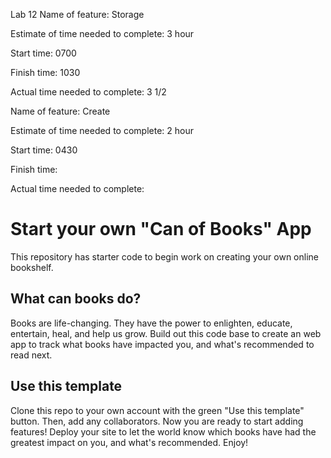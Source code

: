 



  Lab 12
Name of feature: Storage

Estimate of time needed to complete: 3 hour

Start time: 0700

Finish time: 1030

Actual time needed to complete: 3 1/2


Name of feature: Create

Estimate of time needed to complete: 2 hour

Start time: 0430

Finish time: 

Actual time needed to complete: 


# Start your own "Can of Books" App

This repository has starter code to begin work on creating your own online bookshelf.

## What can books do?

Books are life-changing. They have the power to enlighten, educate, entertain, heal, and help us grow. Build out this code base to create an web app to track what books have impacted you, and what's recommended to read next.

## Use this template

Clone this repo to your own account with the green "Use this template" button. Then, add any collaborators. Now you are ready to start adding features! Deploy your site to let the world know which books have had the greatest impact on you, and what's recommended. Enjoy!
